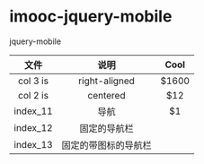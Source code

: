 # imooc-jquery-mobile
jquery-mobile



| 文件        | 说明           | Cool  |
|:-------------:|:-------------:| :-----:|
| col 3 is      | right-aligned | $1600 |
| col 2 is      | centered      |   $12 |
| index_11|导航      |    $1 |
|index_12|固定的导航栏| |
|index_13|固定的带图标的导航栏||